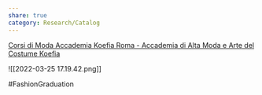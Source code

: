 ```yaml
---
share: true
category: Research/Catalog
---
```


[Corsi di Moda Accademia Koefia Roma - Accademia di Alta Moda e Arte del Costume Koefia](https://www.koefia.com/)

![[2022-03-25 17.19.42.png]]

#FashionGraduation 